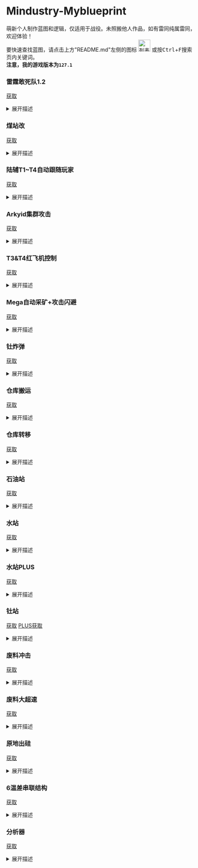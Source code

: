 # Mindustry-Myblueprint
萌新个人制作蓝图和逻辑，仅适用于战役。未照搬他人作品，如有雷同纯属雷同，欢迎体验！<br>
要快速查找蓝图，请点击上方"README.md"左侧的图标
<img src="https://css.gg/layout-list.svg" alt="列表图标" title="List" width="32" height="32"/>
或按<kbd>Ctrl</kbd>+<kbd>F</kbd>搜索页内关键词。<br>
**注意，我的游戏版本为<code>127.1</code>**<br>

### 雷霆敢死队1.2
[获取](https://cdn.jsdelivr.net/gh/Hexrotor/Mindustry-Myblueprint/base64text/boom1.2.txt)<br>
<details><summary>展开描述</summary>
控制雷霆自动从核心拿爆混后轰炸敌方炮塔或核心，并在低于一定生命值时自动返回核心。自动携带地面单位(最多4个，但跟随模式不受限制)，自动攻击地面敌人。附近有敌人(包括空军)自动释放单位，低生命值返回核心时自动释放单位，关闭携带开关时释放所有单位。单位携带数、最低生命值、携带物、轰炸对象可自定义。<br>
注意：由于代码过多，单位过多时某些功能可能效果不佳；单位携带功能不一定实用，请酌情使用；判断可携带单位使用了血量比对(仅携带900及以下，但跟随模式不受限制)，所以您如果安装了某些模组，这可能会引发问题。<br>

行为优先级：取携带物>跟随玩家=自爆=释放单位>攻击核心>低血量返回>攻击敌人>携带单位>攻击炮塔<br>

按钮的功能：<br>
* 左下为总开关，开启后从核心拿爆混后自动轰炸敌方炮塔，并在低于一定生命值时返回。若低于设定的自爆生命值，则会冲向敌方炮塔直到爆炸。<br>
* 左上为轰炸核心开关，开启后会直接拿爆混冲向敌方核心，不会返回。此开关比右上玩家操控开关优先级低，但此开关开启时影响玩家操控模式时的低血量返回程序，即低血量不会返回。<br>
* 右上为跟随玩家开关，开启后会覆盖轰炸核心的命令，优先跟随玩家。此开关开启时，玩家可以通过操控"电弧"来控制单位移动，玩家可带2~3个雷霆绕到敌方核心，并在接近时关闭并切换到轰炸核心命令。<br>
* 顶部为单位携带开关，开启后自动携带附近陆军，关闭后释放所有单位。<br>
* 分类器可以选择携带物，默认为爆混。<br>

**没有调用冲突检测！**<br>

![预览](https://cdn.jsdelivr.net/gh/Hexrotor/Mindustry-Myblueprint/images/boom1.2.jpg)

</details>

### 煤站改
[获取](https://cdn.jsdelivr.net/gh/Hexrotor/Mindustry-Myblueprint/base64text/coal2.txt)<br>
<details><summary>展开描述</summary>
修改后的煤站，装弹效率有点低，但增加了库存。<br>

![预览](https://cdn.jsdelivr.net/gh/Hexrotor/Mindustry-Myblueprint/images/coal2.png)

</details>

### 陆辅T1~T4自动跟随玩家
[获取](https://cdn.jsdelivr.net/gh/Hexrotor/Mindustry-Myblueprint/base64text/followplayer.txt)<br>
<details><summary>展开描述</summary>
通过"电弧"操控单位前往指定坐标攻击或跟随玩家攻击。玩家未控制时自动攻击敌人，但不会攻击敌方建筑。注意不要进入石油、深水区域。<br>

**没有调用冲突检测！**<br>

![预览](https://cdn.jsdelivr.net/gh/Hexrotor/Mindustry-Myblueprint/images/followplayer.jpg)
  
</details>

### Arkyid集群攻击
[获取](https://cdn.jsdelivr.net/gh/Hexrotor/Mindustry-Myblueprint/base64text/arkyid.txt)<br>
<details><summary>展开描述</summary>
自动pathfind并集群攻击敌人，带远程追踪（不能避障）。通过操控"电弧"可控制单位：长按任意区域进入玩家控制模式，再次长按退出控制。经实测BOSS进入激光攻击范围后活不过10s。<br>
  
**没有调用冲突检测！**<br>

![预览](https://cdn.jsdelivr.net/gh/Hexrotor/Mindustry-Myblueprint/images/arkyid.jpg)

</details>

### T3&T4红飞机控制
[获取](https://cdn.jsdelivr.net/gh/Hexrotor/Mindustry-Myblueprint/base64text/airctrl.txt)<br>
<details><summary>展开描述</summary>
通过"电弧"操控T3&T4红飞机单位前往指定坐标攻击。若玩家不控制，则自动锁定并攻击附近敌人。锁定后可远程追踪，需要手动操作才能切换锁定对象。<br>

**没有调用冲突检测！**<br>

![预览](https://cdn.jsdelivr.net/gh/Hexrotor/Mindustry-Myblueprint/images/airctrl.jpg)

</details>

### Mega自动采矿+攻击闪避
[获取](https://cdn.jsdelivr.net/gh/Hexrotor/Mindustry-Myblueprint/base64text/megaplus.txt)<br>
<details><summary>展开描述</summary>
调用巨像自动开采核心内最少的物品(铜铅煤钛)同时保留自动修复，可手动选择开采物，扣血量超过10自动返回基地。优先攻击敌人，并反复横跳躲避攻击。本逻辑兼容所有"boostable"的矿机，自行更改unit bind即可(对于开采等级低的单位会出问题，可以通过分类器强制指定开采矿物)。由于技术原因自动修复功能仅对巨像单位开放。<br>

**仅调用闲置的0flag单位。众所周知煤是易燃物，进入核心有风险，故推荐使用分类器指定开采物。**<br>

![预览](https://cdn.jsdelivr.net/gh/Hexrotor/Mindustry-Myblueprint/images/megaplus.jpg)

</details>

### 钍炸弹
[获取](https://cdn.jsdelivr.net/gh/Hexrotor/Mindustry-Myblueprint/base64text/autoboom.txt)<br>
<details><summary>展开描述</summary>
利用爆炸的钍堆消灭周围的一切。自动调用星辉或独影装填钍，钍堆生命值低于500自动引爆，可手动引爆。<br>
按钮的功能：左侧按钮解除热量限制，即引爆；右侧按钮选择调用星辉或独影，默认为星辉。<br>

**仅调用闲置的单位，调用的单位会被赋予随机flag值以供其余处理器区分，结束后恢复flag值为0。当心您的支援单位被误伤！**<br>

![预览](https://cdn.jsdelivr.net/gh/Hexrotor/Mindustry-Myblueprint/images/autoboom.jpg)

</details>

### 仓库搬运
[获取](https://cdn.jsdelivr.net/gh/Hexrotor/Mindustry-Myblueprint/base64text/itemtrans.txt)<br>
<details><summary>展开描述</summary>
显示物品统计并当仓库单物品容量仅剩50时控制独影将物品搬运到核心。需要手动链接仓库(一对一)，并在代码内设置仓库名称。<br>

**调用单位可自行修改，仅调用闲置的单位，调用的单位会被赋予同一随机flag值以供其余处理器区分。由于技术原因flag值不会恢复，但不影响本逻辑的运行。**<br>

![预览](https://cdn.jsdelivr.net/gh/Hexrotor/Mindustry-Myblueprint/images/itemtrans.jpg)

</details>

### 仓库转移
[获取](https://cdn.jsdelivr.net/gh/Hexrotor/Mindustry-Myblueprint/base64text/paytrans.txt)<br>
<details><summary>展开描述</summary>

自动选择Mega/Quad并调用其转移仓库或容器，至少需要两个同类单位才能运行。<br>
用法：分为装载点与卸载点，需要进入逻辑内设置"单位配对码"以关联两个站点。左开关开即将此站点设为装载点，关闭则将此站点设为卸载点。中间为总开关。右侧选择器可选择检测物，默认为null(检测物品总和)。信息板可以看到已设置的参数。<br>
行为：当装载点的检测物数量检测值达到设置的最大容量(null为单容量上限\*种类，若选择了检测物则按单容量上限计算)时，调用一个空单位将仓库拾起，将此单位flag标记为设定的单位配对码。装载点缺少仓库(容器)时，调用一个flag为3(2)的单位放置一个新的仓库；当卸载点仓库内检测物数量检测值低至设定的最小值，调用一个空单位将仓库(容器)拾起并标记其flag为3(2)。卸载点缺少仓库时，调用对应flag为配对码的单位放置仓库，随后该单位flag恢复为0。自动将payloadcount为0的单位flag设置为0。为提升速度，用于兼容其它逻辑的调用冲突检测已移除，请避免使用其它逻辑时与本逻辑调用的单位类型相同。

**没有调用冲突检测！调用单位可自行修改，仅调用符合条件的单位，调用中的单位会被赋予唯一flag值以供其余处理器区分。请注意单位的payload容量。**<br>

![预览](https://cdn.jsdelivr.net/gh/Hexrotor/Mindustry-Myblueprint/images/paytrans.jpg)

</details>

### 石油站
[获取](https://cdn.jsdelivr.net/gh/Hexrotor/Mindustry-Myblueprint/base64text/petroleum.txt)<br>
<details><summary>展开描述</summary>
需要外部供应石油(供应点在左下)，可以在有石油的状态下自启动，非常强大。和煤站一样，容易火灾。<br>

![预览](https://cdn.jsdelivr.net/gh/Hexrotor/Mindustry-Myblueprint/images/petroleum.png)

</details>

### 水站
[获取](https://cdn.jsdelivr.net/gh/Hexrotor/Mindustry-Myblueprint/base64text/water.txt)<br>
<details><summary>展开描述</summary>
需要大面积的水，局限性很大。<br>

![预览](https://cdn.jsdelivr.net/gh/Hexrotor/Mindustry-Myblueprint/images/water.png)

</details>

### 水站PLUS
[获取](https://cdn.jsdelivr.net/gh/Hexrotor/Mindustry-Myblueprint/base64text/waterplus.txt)<br>
<details><summary>展开描述</summary>
需要小面积水，大面积空地。<br>

![预览](https://cdn.jsdelivr.net/gh/Hexrotor/Mindustry-Myblueprint/images/waterplus.png)

</details>

### 钍站
[获取](https://cdn.jsdelivr.net/gh/Hexrotor/Mindustry-Myblueprint/base64text/tu.txt)
[PLUS获取](https://cdn.jsdelivr.net/gh/Hexrotor/Mindustry-Myblueprint/base64text/tuplus.txt)<br>
<details><summary>展开描述</summary>
需要放入钍来启动(也可自启动)，启动过程会轻微负电。做成一体式是为了好看，实际操作还是按地形部署比较简便。<br>

![预览](https://cdn.jsdelivr.net/gh/Hexrotor/Mindustry-Myblueprint/images/tu.png)
![PLUS预览](https://cdn.jsdelivr.net/gh/Hexrotor/Mindustry-Myblueprint/images/tuplus.png)

</details>

### 废料冲击
[获取](https://cdn.jsdelivr.net/gh/Hexrotor/Mindustry-Myblueprint/base64text/reactor.txt)<br>
<details><summary>展开描述</summary>
可能需要绿带才能带动，稳定后发电量7.7k左右。带安全启动与低血自停。<br>

![预览](https://cdn.jsdelivr.net/gh/Hexrotor/Mindustry-Myblueprint/images/reactor.png)

</details>

### 废料大超速
[获取](https://cdn.jsdelivr.net/gh/Hexrotor/Mindustry-Myblueprint/base64text/fwbooster.txt)<br>
<details><summary>展开描述</summary>
可能需要一些时间才能稳定运行，可以放入相位物使其稳定。<br>

![预览](https://cdn.jsdelivr.net/gh/Hexrotor/Mindustry-Myblueprint/images/fwbooster.jpg)

</details>

### 原地出硅
[获取](https://cdn.jsdelivr.net/gh/Hexrotor/Mindustry-Myblueprint/base64text/si.txt)<br>
<details><summary>展开描述</summary>
调用单位挖材料并生产硅放入仓库，没啥用，有时也许有奇效。可配合其他逻辑使用，比如仓库搬运。<br>
  
**调用策略同"Mega自动挖矿"逻辑，单位默认为耀星。**<br>

![预览](https://cdn.jsdelivr.net/gh/Hexrotor/Mindustry-Myblueprint/images/si.jpg)

</details>

### 6温差串联结构
[获取](https://cdn.jsdelivr.net/gh/Hexrotor/Mindustry-Myblueprint/base64text/tgen.txt)<br>
<details><summary>展开描述</summary>
以6温差为一组的串联结构，需要外部供应冷冻液与硫，净发电量9.4k。<br>

![预览](https://cdn.jsdelivr.net/gh/Hexrotor/Mindustry-Myblueprint/images/tgen.jpg)

</details>

### 分析器
[获取](https://cdn.jsdelivr.net/gh/Hexrotor/Mindustry-Myblueprint/base64text/monitor.txt)<br>
<details><summary>展开描述</summary>
名字叫分析器但它并不能自己分析，它在屏幕上绘制荷载内的物品与液体变化曲线，所以你可以根据这些曲线知道你要做什么。<br>
需要手动链接荷载后在逻辑编辑中将荷载关联到变量。使用分类器选择要检测的物品，使用开关切换要检测的液体，一次只能检测一种物品和液体。<br>

![预览](https://cdn.jsdelivr.net/gh/Hexrotor/Mindustry-Myblueprint/images/monitor.png)

</details>

